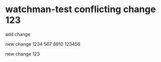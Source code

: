 # watchman-test conflicting change 123

add change

new change
1234
567
8910
123456

new change
123
